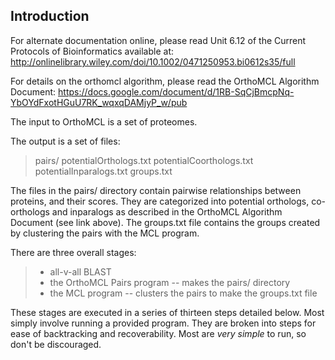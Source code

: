 ## Introduction

For alternate documentation online, please read Unit 6.12 of the Current Protocols of Bioinformatics available at:
  http://onlinelibrary.wiley.com/doi/10.1002/0471250953.bi0612s35/full
   
For details on the orthomcl algorithm, please read the OrthoMCL Algorithm Document: 
  https://docs.google.com/document/d/1RB-SqCjBmcpNq-YbOYdFxotHGuU7RK_wqxqDAMjyP_w/pub

The input to OrthoMCL is a set of proteomes.

The output is a set of files:
>  pairs/
     potentialOrthologs.txt
     potentialCoorthologs.txt
     potentialInparalogs.txt
  groups.txt

The files in the pairs/ directory contain pairwise relationships between proteins, and their scores.  They are categorized into potential orthologs, co-orthologs and inparalogs as described in the OrthoMCL Algorithm Document (see link above).  The groups.txt file contains the groups created by clustering the pairs with the MCL program.  

There are three overall stages:
>  - all-v-all BLAST
>  - the OrthoMCL Pairs program -- makes the pairs/ directory
>  - the MCL program -- clusters the pairs to make the groups.txt file

These stages are executed in a series of thirteen steps detailed below.  Most simply involve running a provided program.  They are broken into steps for ease of backtracking and recoverability.  Most are *very simple* to run, so don't be discouraged.
